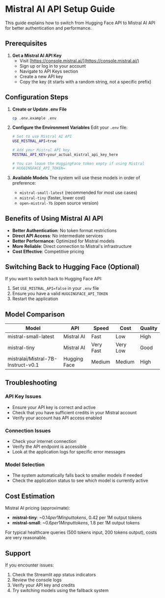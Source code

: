 # Mistral AI API Setup Guide

This guide explains how to switch from Hugging Face API to Mistral AI API for better authentication and performance.

## Prerequisites

1. **Get a Mistral AI API Key**
   - Visit [https://console.mistral.ai/](https://console.mistral.ai/)
   - Sign up or log in to your account
   - Navigate to API Keys section
   - Create a new API key
   - Copy the key (it starts with a random string, not a specific prefix)

## Configuration Steps

1. **Create or Update .env File**
   ```bash
   cp .env.example .env
   ```

2. **Configure the Environment Variables**
   Edit your `.env` file:
   ```bash
   # Set to use Mistral AI API
   USE_MISTRAL_API=true
   
   # Add your Mistral API key
   MISTRAL_API_KEY=your_actual_mistral_api_key_here
   
   # You can leave the HuggingFace token empty if using Mistral
   # HUGGINGFACE_API_TOKEN=
   ```

3. **Available Models**
   The system will use these models in order of preference:
   - `mistral-small-latest` (recommended for most use cases)
   - `mistral-tiny` (faster, lower cost)
   - `open-mistral-7b` (open source version)

## Benefits of Using Mistral AI API

- **Better Authentication**: No token format restrictions
- **Direct API Access**: No intermediate services
- **Better Performance**: Optimized for Mistral models
- **More Reliable**: Direct connection to Mistral's infrastructure
- **Cost Effective**: Competitive pricing

## Switching Back to Hugging Face (Optional)

If you want to switch back to Hugging Face API:

1. Set `USE_MISTRAL_API=false` in your `.env` file
2. Ensure you have a valid `HUGGINGFACE_API_TOKEN` 
3. Restart the application

## Model Comparison

| Model | API | Speed | Cost | Quality |
|-------|-----|-------|------|---------|
| mistral-small-latest | Mistral AI | Fast | Low | High |
| mistral-tiny | Mistral AI | Very Fast | Very Low | Good |
| mistralai/Mistral-7B-Instruct-v0.1 | Hugging Face | Medium | Medium | High |

## Troubleshooting

### API Key Issues
- Ensure your API key is correct and active
- Check that you have sufficient credits in your Mistral account
- Verify your account has API access enabled

### Connection Issues
- Check your internet connection
- Verify the API endpoint is accessible
- Look at the application logs for specific error messages

### Model Selection
- The system automatically falls back to smaller models if needed
- Check the application status to see which model is currently active

## Cost Estimation

Mistral AI pricing (approximate):
- **mistral-tiny**: ~$0.14 per 1M input tokens, ~$0.42 per 1M output tokens
- **mistral-small**: ~$0.6 per 1M input tokens, ~$1.8 per 1M output tokens

For typical healthcare queries (500 tokens input, 200 tokens output), costs are very reasonable.

## Support

If you encounter issues:
1. Check the Streamlit app status indicators
2. Review the console logs
3. Verify your API key and credits
4. Try switching models using the fallback system